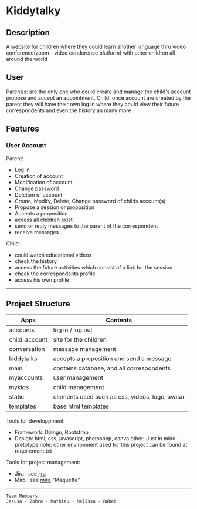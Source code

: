 # Kiddytalky

## Description
A website for children where they could learn another language thru video 
conference(zoom - video conderence platform) with other children all around the world

## User
Parent/s: are the only one who could create and manage the child's account propose and accept an appointment.
Child: once account are created by the parent they will have their own log in where they could view
their future correspondents and even the history an many more

## Features
### User Account
Parent:
* Log in
* Creation of account
* Modification of account
* Change password
* Deletion of account
* Create, Modify, Delete, Change password of childs account(s)
* Propose a session or proposition
* Accepts a proposition
* access all children exist
* send or reply messages to the parent of the correspondent
* receive messages 

Child:
* could watch educational videos
* check the history
* access the future activities which consist of a link  for the session
* check the correspondents profile
* access his own profile

***
## Project Structure
| Apps | Contents |
| ----------- | ---------- |
| accounts | log in / log out |
| child_account | site for the children |
| conversation | message management |
| kiddytalks | accepts a proposition and send a message |
| main | contains database, and all correspondents |
| myaccounts | user management |
| mykids | child management |
| static | elements used such as css, videos, logo, avatar |
| templates | base html templates |



Tools for developpment:
* Framework: Django, Bootstrap
* Design: html, css, javascript, photoshop, canva
other: Just in mind - pretotype
note: other environment used for this project can be found at requirement.txt

Tools for project management:
* Jira : see [jira](https://kiddy-talky.atlassian.net/jira/software/c/projects/TK/issues/?jql=project%20%3D%20%22TK%22%20ORDER%20BY%20status%20ASC) 
* Miro : see [miro](https://miro.com/app/board/o9J_lOYB2zY=/) "Maquette"


***
```
Team Members:
Jesusa - Zohra - Mathieu - Melissa - Rabeb
```




